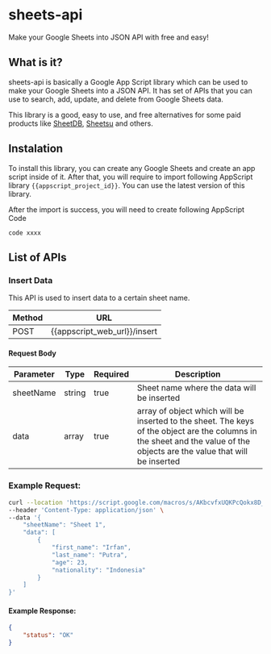# sheets-api
Make your Google Sheets into JSON API with free and easy!

## What is it?

sheets-api is basically a Google App Script library which can be used to make your Google Sheets into a JSON API. It has set of APIs that you can use to search, add, update, and delete from Google Sheets data.

This library is a good, easy to use, and free alternatives for some paid products like [SheetDB](https://docs.sheetdb.io/), [Sheetsu](https://sheetsu.com/) and others.

## Instalation

To install this library, you can create any Google Sheets and create an app script inside of it. After that, you will require to import following AppScript library `{{appscript_project_id}}`. You can use the latest version of this library.

After the import is success, you will need to create following AppScript Code

```
code xxxx
```

## List of APIs

### Insert Data

This API is used to insert data to a certain sheet name.

| Method | URL |
| ------ | --- |
| POST   | {{appscript_web_url}}/insert


#### Request Body

| Parameter | Type | Required | Description |
| --------- | ---- | -------- | ----------- |
| sheetName | string | true   | Sheet name where the data will be inserted |
| data      | array | true  | array of object which will be inserted to the sheet. The keys of the object are the columns in the sheet and the value of the objects are the value that will be inserted |

### Example Request:

```bash
curl --location 'https://script.google.com/macros/s/AKbcvfxUQKPcQokx8D_OcFC04FO1r36SJfWKKHayGOgEZ2DhYI26u10rdg51hRHTv5oUgAQabc/exec' \
--header 'Content-Type: application/json' \
--data '{
    "sheetName": "Sheet 1",
    "data": [
        {
            "first_name": "Irfan",
            "last_name": "Putra",
            "age": 23,
            "nationality": "Indonesia"
        }
    ]
}'
```

#### Example Response:

```JSON
{
    "status": "OK"
}
```